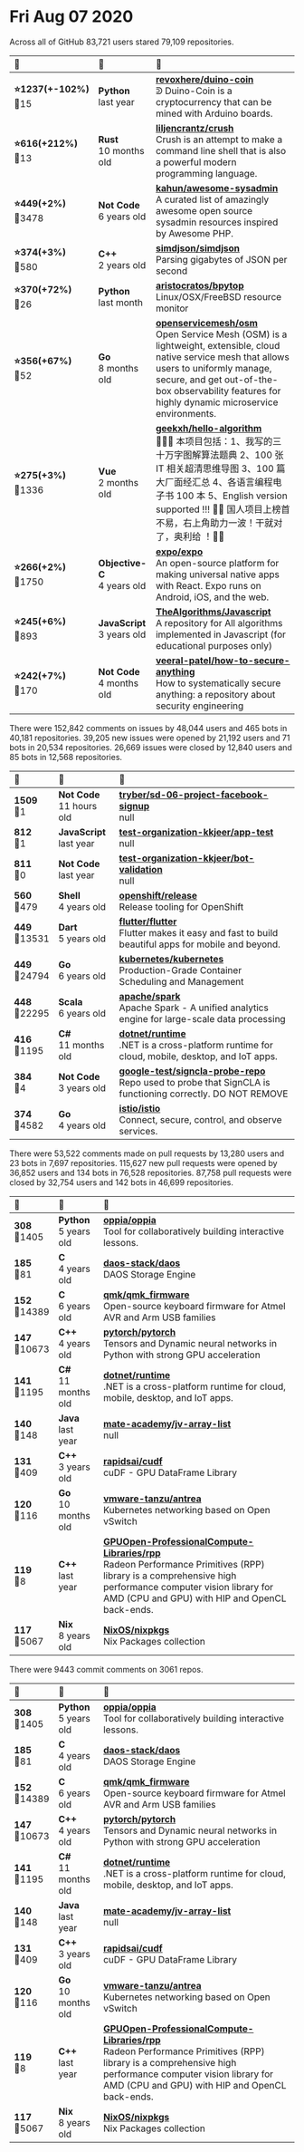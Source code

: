 # Fri Aug 07 2020

Across all of GitHub 83,721 users stared 
79,109 repositories. 

| :page_with_curl: | :calendar: | :page_with_curl: |
| :--- | :--- | :--- |
| **:star:1237(+-102%)**<br>:twisted_rightwards_arrows:15 | **Python**<br>last year | **[revoxhere/duino-coin](https://github.com/revoxhere/duino-coin)**<br>ᕲ Duino-Coin is a cryptocurrency that can be mined with Arduino boards. |
| **:star:616(+212%)**<br>:twisted_rightwards_arrows:13 | **Rust**<br>10 months old | **[liljencrantz/crush](https://github.com/liljencrantz/crush)**<br>Crush is an attempt to make a command line shell that is also a powerful modern programming language. |
| **:star:449(+2%)**<br>:twisted_rightwards_arrows:3478 | **Not Code**<br>6 years old | **[kahun/awesome-sysadmin](https://github.com/kahun/awesome-sysadmin)**<br>A curated list of amazingly awesome open source sysadmin resources inspired by Awesome PHP. |
| **:star:374(+3%)**<br>:twisted_rightwards_arrows:580 | **C++**<br>2 years old | **[simdjson/simdjson](https://github.com/simdjson/simdjson)**<br>Parsing gigabytes of JSON per second  |
| **:star:370(+72%)**<br>:twisted_rightwards_arrows:26 | **Python**<br>last month | **[aristocratos/bpytop](https://github.com/aristocratos/bpytop)**<br>Linux/OSX/FreeBSD resource monitor |
| **:star:356(+67%)**<br>:twisted_rightwards_arrows:52 | **Go**<br>8 months old | **[openservicemesh/osm](https://github.com/openservicemesh/osm)**<br>Open Service Mesh (OSM) is a lightweight, extensible, cloud native service mesh that allows users to uniformly manage, secure, and get out-of-the-box observability features for highly dynamic microservice environments. |
| **:star:275(+3%)**<br>:twisted_rightwards_arrows:1336 | **Vue**<br>2 months old | **[geekxh/hello-algorithm](https://github.com/geekxh/hello-algorithm)**<br>🙈🙉🙊 本项目包括：1、我写的三十万字图解算法题典  2、100 张 IT 相关超清思维导图  3、100 篇大厂面经汇总  4、各语言编程电子书 100 本  5、English version supported !!!  🚀🚀 国人项目上榜首不易，右上角助力一波！干就对了，奥利给 ！🚀🚀 |
| **:star:266(+2%)**<br>:twisted_rightwards_arrows:1750 | **Objective-C**<br>4 years old | **[expo/expo](https://github.com/expo/expo)**<br>An open-source platform for making universal native apps with React. Expo runs on Android, iOS, and the web. |
| **:star:245(+6%)**<br>:twisted_rightwards_arrows:893 | **JavaScript**<br>3 years old | **[TheAlgorithms/Javascript](https://github.com/TheAlgorithms/Javascript)**<br>A repository for All algorithms implemented in Javascript (for educational purposes only) |
| **:star:242(+7%)**<br>:twisted_rightwards_arrows:170 | **Not Code**<br>4 months old | **[veeral-patel/how-to-secure-anything](https://github.com/veeral-patel/how-to-secure-anything)**<br>How to systematically secure anything: a repository about security engineering |

There were 152,842 comments on issues by 48,044 users and 465 bots in 40,181 repositories.
39,205 new issues were opened by 21,192 users and 71 bots in 20,534 repositories.
26,669 issues were closed by 12,840 users and 85 bots in 12,568 repositories.

| :speech_balloon: | :calendar: | :page_with_curl: |
| :--- | :--- | :--- |
| **1509**<br>:twisted_rightwards_arrows:1 | **Not Code**<br>11 hours old | **[tryber/sd-06-project-facebook-signup](https://github.com/tryber/sd-06-project-facebook-signup)**<br>null |
| **812**<br>:twisted_rightwards_arrows:1 | **JavaScript**<br>last year | **[test-organization-kkjeer/app-test](https://github.com/test-organization-kkjeer/app-test)**<br>null |
| **811**<br>:twisted_rightwards_arrows:0 | **Not Code**<br>last year | **[test-organization-kkjeer/bot-validation](https://github.com/test-organization-kkjeer/bot-validation)**<br>null |
| **560**<br>:twisted_rightwards_arrows:479 | **Shell**<br>4 years old | **[openshift/release](https://github.com/openshift/release)**<br>Release tooling for OpenShift |
| **449**<br>:twisted_rightwards_arrows:13531 | **Dart**<br>5 years old | **[flutter/flutter](https://github.com/flutter/flutter)**<br>Flutter makes it easy and fast to build beautiful apps for mobile and beyond. |
| **449**<br>:twisted_rightwards_arrows:24794 | **Go**<br>6 years old | **[kubernetes/kubernetes](https://github.com/kubernetes/kubernetes)**<br>Production-Grade Container Scheduling and Management |
| **448**<br>:twisted_rightwards_arrows:22295 | **Scala**<br>6 years old | **[apache/spark](https://github.com/apache/spark)**<br>Apache Spark - A unified analytics engine for large-scale data processing |
| **416**<br>:twisted_rightwards_arrows:1195 | **C#**<br>11 months old | **[dotnet/runtime](https://github.com/dotnet/runtime)**<br>.NET is a cross-platform runtime for cloud, mobile, desktop, and IoT apps. |
| **384**<br>:twisted_rightwards_arrows:4 | **Not Code**<br>3 years old | **[google-test/signcla-probe-repo](https://github.com/google-test/signcla-probe-repo)**<br>Repo used to probe that SignCLA is functioning correctly.  DO NOT REMOVE |
| **374**<br>:twisted_rightwards_arrows:4582 | **Go**<br>4 years old | **[istio/istio](https://github.com/istio/istio)**<br>Connect, secure, control, and observe services. |

There were 53,522 comments made on pull requests by 13,280 users and 23 bots in 7,697 repositories.
115,627 new pull requests were opened by 36,852 users and 134 bots in 76,528 repositories.
87,758 pull requests were closed by 32,754 users and 142 bots in 46,699 repositories.

| :speech_balloon: | :calendar: | :page_with_curl: |
| :--- | :--- | :--- |
| **308**<br>:twisted_rightwards_arrows:1405 | **Python**<br>5 years old | **[oppia/oppia](https://github.com/oppia/oppia)**<br>Tool for collaboratively building interactive lessons. |
| **185**<br>:twisted_rightwards_arrows:81 | **C**<br>4 years old | **[daos-stack/daos](https://github.com/daos-stack/daos)**<br>DAOS Storage Engine |
| **152**<br>:twisted_rightwards_arrows:14389 | **C**<br>6 years old | **[qmk/qmk_firmware](https://github.com/qmk/qmk_firmware)**<br>Open-source keyboard firmware for Atmel AVR and Arm USB families |
| **147**<br>:twisted_rightwards_arrows:10673 | **C++**<br>4 years old | **[pytorch/pytorch](https://github.com/pytorch/pytorch)**<br>Tensors and Dynamic neural networks in Python with strong GPU acceleration |
| **141**<br>:twisted_rightwards_arrows:1195 | **C#**<br>11 months old | **[dotnet/runtime](https://github.com/dotnet/runtime)**<br>.NET is a cross-platform runtime for cloud, mobile, desktop, and IoT apps. |
| **140**<br>:twisted_rightwards_arrows:148 | **Java**<br>last year | **[mate-academy/jv-array-list](https://github.com/mate-academy/jv-array-list)**<br>null |
| **131**<br>:twisted_rightwards_arrows:409 | **C++**<br>3 years old | **[rapidsai/cudf](https://github.com/rapidsai/cudf)**<br>cuDF - GPU DataFrame Library |
| **120**<br>:twisted_rightwards_arrows:116 | **Go**<br>10 months old | **[vmware-tanzu/antrea](https://github.com/vmware-tanzu/antrea)**<br>Kubernetes networking based on Open vSwitch |
| **119**<br>:twisted_rightwards_arrows:8 | **C++**<br>last year | **[GPUOpen-ProfessionalCompute-Libraries/rpp](https://github.com/GPUOpen-ProfessionalCompute-Libraries/rpp)**<br>Radeon Performance Primitives (RPP) library is a comprehensive high performance computer vision library for AMD (CPU and GPU) with HIP and OpenCL back-ends. |
| **117**<br>:twisted_rightwards_arrows:5067 | **Nix**<br>8 years old | **[NixOS/nixpkgs](https://github.com/NixOS/nixpkgs)**<br>Nix Packages collection |

There were 9443 commit comments on 3061 repos.

| :speech_balloon: | :calendar: | :page_with_curl: |
| :--- | :--- | :--- |
| **308**<br>:twisted_rightwards_arrows:1405 | **Python**<br>5 years old | **[oppia/oppia](https://github.com/oppia/oppia)**<br>Tool for collaboratively building interactive lessons. |
| **185**<br>:twisted_rightwards_arrows:81 | **C**<br>4 years old | **[daos-stack/daos](https://github.com/daos-stack/daos)**<br>DAOS Storage Engine |
| **152**<br>:twisted_rightwards_arrows:14389 | **C**<br>6 years old | **[qmk/qmk_firmware](https://github.com/qmk/qmk_firmware)**<br>Open-source keyboard firmware for Atmel AVR and Arm USB families |
| **147**<br>:twisted_rightwards_arrows:10673 | **C++**<br>4 years old | **[pytorch/pytorch](https://github.com/pytorch/pytorch)**<br>Tensors and Dynamic neural networks in Python with strong GPU acceleration |
| **141**<br>:twisted_rightwards_arrows:1195 | **C#**<br>11 months old | **[dotnet/runtime](https://github.com/dotnet/runtime)**<br>.NET is a cross-platform runtime for cloud, mobile, desktop, and IoT apps. |
| **140**<br>:twisted_rightwards_arrows:148 | **Java**<br>last year | **[mate-academy/jv-array-list](https://github.com/mate-academy/jv-array-list)**<br>null |
| **131**<br>:twisted_rightwards_arrows:409 | **C++**<br>3 years old | **[rapidsai/cudf](https://github.com/rapidsai/cudf)**<br>cuDF - GPU DataFrame Library |
| **120**<br>:twisted_rightwards_arrows:116 | **Go**<br>10 months old | **[vmware-tanzu/antrea](https://github.com/vmware-tanzu/antrea)**<br>Kubernetes networking based on Open vSwitch |
| **119**<br>:twisted_rightwards_arrows:8 | **C++**<br>last year | **[GPUOpen-ProfessionalCompute-Libraries/rpp](https://github.com/GPUOpen-ProfessionalCompute-Libraries/rpp)**<br>Radeon Performance Primitives (RPP) library is a comprehensive high performance computer vision library for AMD (CPU and GPU) with HIP and OpenCL back-ends. |
| **117**<br>:twisted_rightwards_arrows:5067 | **Nix**<br>8 years old | **[NixOS/nixpkgs](https://github.com/NixOS/nixpkgs)**<br>Nix Packages collection |

